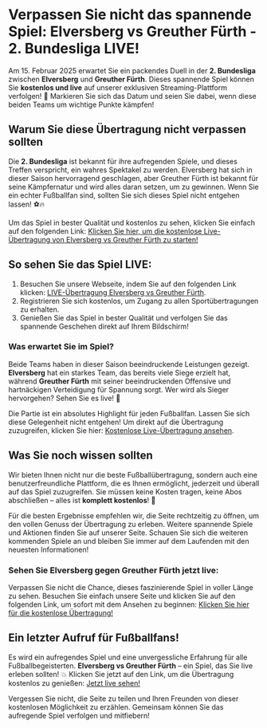 # Verpassen Sie nicht das spannende Spiel: Elversberg vs Greuther Fürth - 2. Bundesliga LIVE!

Am 15. Februar 2025 erwartet Sie ein packendes Duell in der **2. Bundesliga** zwischen **Elversberg** und **Greuther Fürth**. Dieses spannende Spiel können Sie **kostenlos und live** auf unserer exklusiven Streaming-Plattform verfolgen! 📅 Markieren Sie sich das Datum und seien Sie dabei, wenn diese beiden Teams um wichtige Punkte kämpfen!

## Warum Sie diese Übertragung nicht verpassen sollten

Die **2. Bundesliga** ist bekannt für ihre aufregenden Spiele, und dieses Treffen verspricht, ein wahres Spektakel zu werden. Elversberg hat sich in dieser Saison hervorragend geschlagen, aber Greuther Fürth ist bekannt für seine Kämpfernatur und wird alles daran setzen, um zu gewinnen. Wenn Sie ein echter Fußballfan sind, sollten Sie sich dieses Spiel nicht entgehen lassen! ⚽🔥

Um das Spiel in bester Qualität und kostenlos zu sehen, klicken Sie einfach auf den folgenden Link: [Klicken Sie hier, um die kostenlose Live-Übertragung von Elversberg vs Greuther Fürth zu starten!](https://tinyurl.com/livestreamfreeo?st=Elversberg+vs+Greuther+F%C3%BCrth&si=ghc)

## So sehen Sie das Spiel LIVE:

1. Besuchen Sie unsere Webseite, indem Sie auf den folgenden Link klicken: [LIVE-Übertragung Elversberg vs Greuther Fürth](https://tinyurl.com/livestreamfreeo?st=Elversberg+vs+Greuther+F%C3%BCrth&si=ghc).
2. Registrieren Sie sich kostenlos, um Zugang zu allen Sportübertragungen zu erhalten.
3. Genießen Sie das Spiel in bester Qualität und verfolgen Sie das spannende Geschehen direkt auf Ihrem Bildschirm!

### Was erwartet Sie im Spiel?

Beide Teams haben in dieser Saison beeindruckende Leistungen gezeigt. **Elversberg** hat ein starkes Team, das bereits viele Siege erzielt hat, während **Greuther Fürth** mit seiner beeindruckenden Offensive und hartnäckigen Verteidigung für Spannung sorgt. Wer wird als Sieger hervorgehen? Sehen Sie es live! 📣

Die Partie ist ein absolutes Highlight für jeden Fußballfan. Lassen Sie sich diese Gelegenheit nicht entgehen! Um direkt auf die Übertragung zuzugreifen, klicken Sie hier: [Kostenlose Live-Übertragung ansehen](https://tinyurl.com/livestreamfreeo?st=Elversberg+vs+Greuther+F%C3%BCrth&si=ghc).

## Was Sie noch wissen sollten

Wir bieten Ihnen nicht nur die beste Fußballübertragung, sondern auch eine benutzerfreundliche Plattform, die es Ihnen ermöglicht, jederzeit und überall auf das Spiel zuzugreifen. Sie müssen keine Kosten tragen, keine Abos abschließen – alles ist **komplett kostenlos**! 🎉

Für die besten Ergebnisse empfehlen wir, die Seite rechtzeitig zu öffnen, um den vollen Genuss der Übertragung zu erleben. Weitere spannende Spiele und Aktionen finden Sie auf unserer Seite. Schauen Sie sich die weiteren kommenden Spiele an und bleiben Sie immer auf dem Laufenden mit den neuesten Informationen!

### Sehen Sie Elversberg gegen Greuther Fürth jetzt live:

Verpassen Sie nicht die Chance, dieses faszinierende Spiel in voller Länge zu sehen. Besuchen Sie einfach unsere Seite und klicken Sie auf den folgenden Link, um sofort mit dem Ansehen zu beginnen: [Klicken Sie hier für die kostenlose Übertragung!](https://tinyurl.com/livestreamfreeo?st=Elversberg+vs+Greuther+F%C3%BCrth&si=ghc)

## Ein letzter Aufruf für Fußballfans!

Es wird ein aufregendes Spiel und eine unvergessliche Erfahrung für alle Fußballbegeisterten. **Elversberg vs Greuther Fürth** – ein Spiel, das Sie live erleben sollten! 💥 Klicken Sie jetzt auf den Link, um die Übertragung kostenlos zu genießen: [Jetzt live sehen!](https://tinyurl.com/livestreamfreeo?st=Elversberg+vs+Greuther+F%C3%BCrth&si=ghc)

Vergessen Sie nicht, die Seite zu teilen und Ihren Freunden von dieser kostenlosen Möglichkeit zu erzählen. Gemeinsam können Sie das aufregende Spiel verfolgen und mitfiebern!

<st></st>
